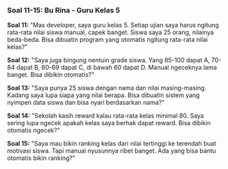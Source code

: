 ### Soal 11-15: Bu Rina - Guru Kelas 5

**Soal 11:** "Mas developer, saya guru kelas 5. Setiap ujian saya harus ngitung rata-rata nilai siswa manual, capek banget. Siswa saya 25 orang, nilainya beda-beda. Bisa dibuatin program yang otomatis ngitung rata-rata nilai kelas?"

**Soal 12:** "Saya juga bingung nentuin grade siswa. Yang 85-100 dapat A, 70-84 dapat B, 60-69 dapat C, di bawah 60 dapat D. Manual ngeceknya lama banget. Bisa dibikin otomatis?"

**Soal 13:** "Saya punya 25 siswa dengan nama dan nilai masing-masing. Kadang saya lupa siapa yang nilai berapa. Bisa dibuatin sistem yang nyimpen data siswa dan bisa nyari berdasarkan nama?"

**Soal 14:** "Sekolah kasih reward kalau rata-rata kelas minimal 80. Saya sering lupa ngecek apakah kelas saya berhak dapat reward. Bisa dibikin otomatis ngecek?"

**Soal 15:** "Saya mau bikin ranking kelas dari nilai tertinggi ke terendah buat motivasi siswa. Tapi manual nyusunnya ribet banget. Ada yang bisa bantu otomatis bikin ranking?"
